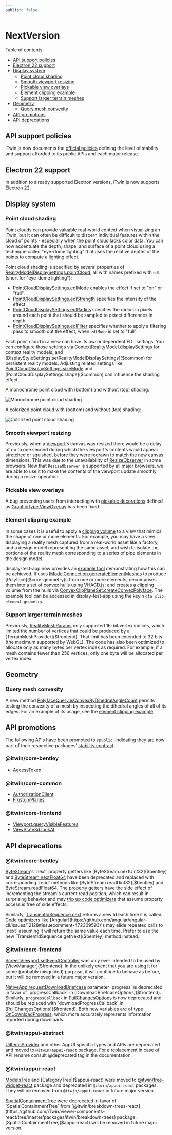 ```yaml
---
publish: false
---
```

# NextVersion

Table of contents:

- [API support policies](#api-support-policies)
- [Electron 22 support](#electron-22-support)
- [Display system](#display-system)
  - [Point cloud shading](#point-cloud-shading)
  - [Smooth viewport resizing](#smooth-viewport-resizing)
  - [Pickable view overlays](#pickable-view-overlays)
  - [Element clipping example](#element-clipping-example)
  - [Support larger terrain meshes](#support-larger-terrain-meshes)
- [Geometry](#geometry)
  - [Query mesh convexity](#query-mesh-convexity)
- [API promotions](#api-promotions)
- [API deprecations](#api-deprecations)

## API support policies

iTwin.js now documents the [official policies](../learning/api-support-policies.md) defining the level of stability and support afforded to its public APIs and each major release.

## Electron 22 support

In addition to already supported Electron versions, iTwin.js now supports [Electron 22](https://www.electronjs.org/blog/electron-22-0).

## Display system

### Point cloud shading

Point clouds can provide valuable real-world context when visualizing an iTwin, but it can often be difficult to discern individual features within the cloud of points - especially when the point cloud lacks color data. You can now accentuate the depth, shape, and surface of a point cloud using a technique called "eye-dome lighting" that uses the relative depths of the points to compute a lighting effect.

Point cloud shading is specified by several properties of [RealityModelDisplaySettings.pointCloud]($common), all with names prefixed with `edl` (short for "eye-dome lighting"):

- [PointCloudDisplaySettings.edlMode]($common) enables the effect if set to "on" or "full".
- [PointCloudDisplaySettings.edlStrength]($common) specifies the intensity of the effect.
- [PointCloudDisplaySettings.edlRadius]($common) specifies the radius in pixels around each point that should be sampled to detect differences in depth.
- [PointCloudDisplaySettings.edlFilter]($common) specifies whether to apply a filtering pass to smooth out the effect, when `edlMode` is set to "full".

Each point cloud in a view can have its own independent EDL settings. You can configure those settings via [ContextRealityModel.displaySettings]($common) for context reality models, and [DisplayStyleSettings.setRealityModelDisplaySettings]($common) for persistent reality models. Adjusting related settings like [PointCloudDisplaySettings.sizeMode]($common) and [PointCloudDisplaySettings.shape]($common) can influence the shading effect.

A monochrome point cloud with (bottom) and without (top) shading:

![Monochrome point cloud shading](./assets/edl-mono.jpg)

A colorized point cloud with (bottom) and without (top) shading:

![Colorized point cloud shading](./assets/edl-color.jpg)

### Smooth viewport resizing

Previously, when a [Viewport]($frontend)'s canvas was resized there would be a delay of up to one second during which the viewport's contents would appear stretched or squished, before they were redrawn to match the new canvas dimensions. This was due to the unavailability of [ResizeObserver](https://developer.mozilla.org/en-US/docs/Web/API/ResizeObserver) in some browsers. Now that `ResizeObserver` is supported by all major browsers, we are able to use it to make the contents of the viewport update smoothly during a resize operation.

### Pickable view overlays

A bug preventing users from interacting with [pickable decorations](../learning/frontend/ViewDecorations.md#pickable-view-graphic-decorations) defined as [GraphicType.ViewOverlay]($frontend) has been fixed.

### Element clipping example

In some cases it is useful to apply a [clipping volume](https://www.itwinjs.org/reference/core-common/views/viewdetails/clipvector/) to a view that mimics the shape of one or more elements. For example, you may have a view displaying a reality mesh captured from a real-world asset like a factory, and a design model representing the same asset, and wish to isolate the portions of the reality mesh corresponding to a series of pipe elements in the design model.

display-test-app now provides an [example tool](https://github.com/iTwin/itwinjs-core/blob/master/test-apps/display-test-app/src/frontend/ViewClipByElementGeometryTool.ts) demonstrating how this can be achieved. It uses [IModelConnection.generateElementMeshes]($frontend) to produce [Polyface]($core-geometry)s from one or more elements; decomposes them into a set of convex hulls using [VHACD.js](https://www.npmjs.com/package/vhacd-js); and creates a clipping volume from the hulls via [ConvexClipPlaneSet.createConvexPolyface]($core-geometry). The example tool can be accessed in display-test-app using the keyin `dta clip element geometry`.

### Support larger terrain meshes

Previously, [RealityMeshParams]($frontend) only supported 16-bit vertex indices, which limited the number of vertices that could be produced by a [TerrainMeshProvider]($frontend). That limit has been extended to 32 bits (the maximum supported by WebGL). The code has also been optimized to allocate only as many bytes per vertex index as required. For example, if a mesh contains fewer than 256 vertices, only one byte will be allocated per vertex index.

## Geometry

### Query mesh convexity

A new method [PolyfaceQuery.isConvexByDihedralAngleCount]($core-geometry) permits testing the convexity of a mesh by inspecting the dihedral angles of all of its edges. For an example of its usage, see the [element clipping example](#element-clipping-example).

## API promotions

The following APIs have been promoted to `@public`, indicating they are now part of their respective packages' [stability contract](../learning/api-support-policies.md).

### @itwin/core-bentley

- [AccessToken]($bentley)

### @itwin/core-common

- [AuthorizationClient]($common)
- [FrustumPlanes]($common)

### @itwin/core-frontend

- [Viewport.queryVisibleFeatures]($frontend)
- [ViewState3d.lookAt]($frontend)

## API deprecations

### @itwin/core-bentley

[ByteStream]($bentley)'s `next` property getters like [ByteStream.nextUint32]($bentley) and [ByteStream.nextFloat64]($bentley) have been deprecated and replaced with corresponding `read` methods like [ByteStream.readUint32]($bentley) and [ByteStream.readFloat64]($bentley). The property getters have the side effect of incrementing the stream's current read position, which can result in surprising behavior and may [trip up code optimizers](https://github.com/angular/angular-cli/issues/12128#issuecomment-472309593) that assume property access is free of side effects.

Similarly, [TransientIdSequence.next]($bentley) returns a new Id each time it is called. Code optimizers like [Angular](https://github.com/angular/angular-cli/issues/12128#issuecomment-472309593)'s may elide repeated calls to `next` assuming it will return the same value each time. Prefer to use the new [TransientIdSequence.getNext]($bentley) method instead.

### @itwin/core-frontend

[ScreenViewport.setEventController]($frontend) was only ever intended to be used by [ViewManager]($frontend). In the unlikely event that you are using it for some (probably misguided) purpose, it will continue to behave as before, but it will be removed in a future major version.

[NativeApp.requestDownloadBriefcase]($frontend) parameter `progress` is deprecated in favor of `progressCallback` in [DownloadBriefcaseOptions]($frontend). Similarly, `progressCallback` in [PullChangesOptions]($frontend) is now deprecated and should be replaced with `downloadProgressCallback` in [PullChangesOptions]($frontend). Both new variables are of type [OnDownloadProgress]($frontend), which more accurately represents information reported during downloads.

### @itwin/appui-abstract

[UiItemsProvider]($appui-abstract) and other AppUI specific types and APIs are deprecated and moved to `@itwin/appui-react` package.
For a replacement in case of API rename consult @deprecated tag in the documentation.

### @itwin/appui-react

[ModelsTree]($appui-react) and [CategoryTree]($appui-react) were moved to [@itwin/tree-widget-react](https://github.com/iTwin/viewer-components-react/tree/master/packages/itwin/tree-widget) package and deprecated in `@itwin/appui-react` packages. They will be removed from `@itwin/appui-react` in future major version.

[SpatialContainmentTree]($appui-react) were deprecated in favor of `SpatialContainmentTree` from [@itwin/breakdown-trees-react](https://github.com/iTwin/viewer-components-react/tree/master/packages/itwin/breakdown-trees) package. [SpatialContainmentTree]($appui-react) will be removed in future major version.
